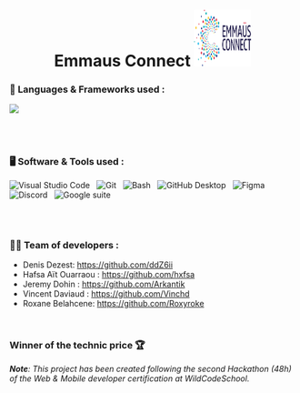 <!-- Header section -->

  <h1 align="center">Emmaus Connect <img src="./frontend/public/assets/icons/logo2.svg" width="100px" height="100px" alt="logo"></h1>

### 🧰 Languages & Frameworks used :

<p>
  <a href="https://skillicons.dev">
    <img src="https://skillicons.dev/icons?i=html,css,js,ts,nodejs,react,tailwind,mysql,express&theme=dark" />
  </a>
</p>
</br>
</br>

### 🖥️ Software & Tools used :

<p>
<img alt="Visual Studio Code" style="padding-right:0.5rem;" src="https://img.shields.io/badge/Visual%20Studio%20Code-0078d7.svg?logo=visual-studio-code&logoColor=white"/>
<img alt="Git" style="padding-right:0.5rem;" src="https://img.shields.io/badge/Git-F05033.svg?logo=git&logoColor=white"/>
<img alt="Bash" style="padding-right:0.5rem;" src="https://img.shields.io/badge/Bash-4EAA25.svg?logo=gnu-bash&logoColor=white"/>
<img alt="GitHub Desktop" style="padding-right:0.5rem;" src="https://img.shields.io/badge/GitHub%20Desktop-8034A9.svg?logo=github&logoColor=white"/>
<img alt="Figma" style="padding-right:0.5rem;" src="https://img.shields.io/badge/-Figma-F24E1E.svg?logo=figma&logoColor=white"/>
<img alt="Discord" style="padding-right:0.5rem;" src="https://img.shields.io/badge/-Discord-5865F2.svg?logo=discord&logoColor=white"/>
<img alt="Google suite" style="padding-right:0.5rem;" src="https://img.shields.io/badge/-Google Suite-yellow.svg?logo=meistertask&logoColor=white"/>
</p>
</br>

#

### 👨‍💻 Team of developers :

- Denis Dezest: https://github.com/ddZ6ii
- Hafsa Aït Ouarraou : https://github.com/hxfsa
- Jeremy Dohin : https://github.com/Arkantik
- Vincent Daviaud : https://github.com/Vinchd
- Roxane Belahcene: https://github.com/Roxyroke

</br>

### Winner of the technic price 🏆

<em><strong>Note</strong>: This project has been created following the second Hackathon (48h) of the Web & Mobile developer certification at WildCodeSchool.</em>
